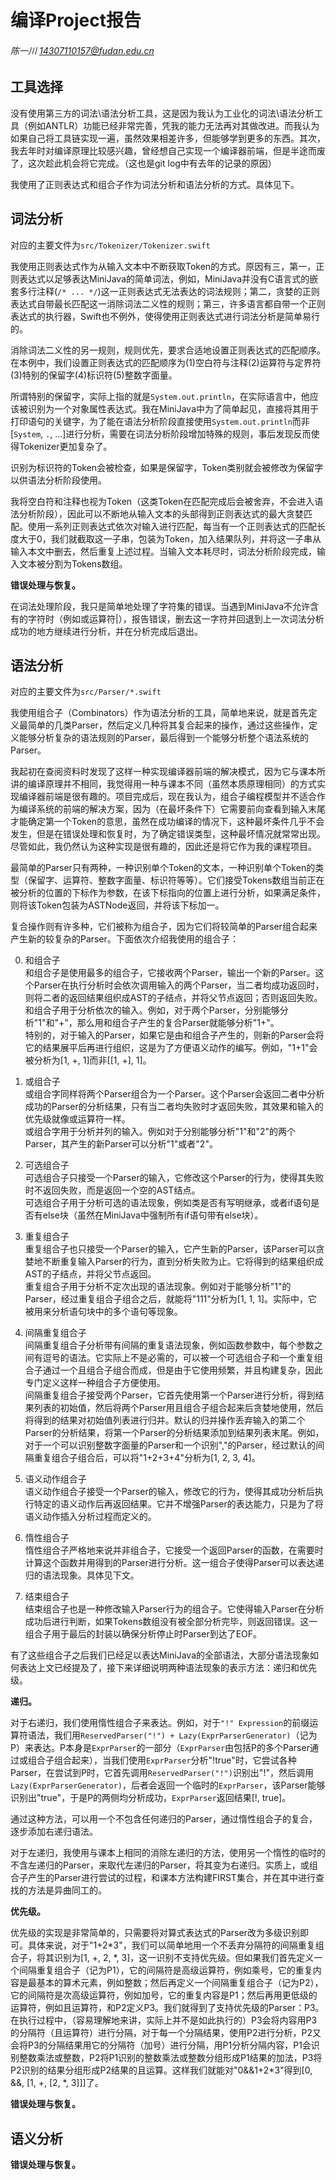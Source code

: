 # 编译Project报告

###### 陈一川 14307110157@fudan.edu.cn

## 工具选择

没有使用第三方的词法\语法分析工具，这是因为我认为工业化的词法\语法分析工具（例如ANTLR）功能已经非常完善，凭我的能力无法再对其做改进。而我认为如果自己将工具链实现一遍，虽然效果相差许多，但能够学到更多的东西。其次，我去年时对编译原理比较感兴趣，曾经想自己实现一个编译器前端，但是半途而废了，这次趁此机会将它完成。（这也是git log中有去年的记录的原因）

我使用了正则表达式和组合子作为词法分析和语法分析的方式。具体见下。


## 词法分析

对应的主要文件为`src/Tokenizer/Tokenizer.swift`

我使用正则表达式作为从输入文本中不断获取Token的方式。原因有三，第一，正则表达式以足够表达MiniJava的简单词法，例如，MiniJava并没有C语言式的嵌套多行注释(`/* ... */`)这一正则表达式无法表达的词法规则；第二，贪婪的正则表达式自带最长匹配这一消除词法二义性的规则；第三，许多语言都自带一个正则表达式的执行器，Swift也不例外，使得使用正则表达式进行词法分析是简单易行的。

消除词法二义性的另一规则，规则优先，要求合适地设置正则表达式的匹配顺序。在本例中，我们设置正则表达式的匹配顺序为(1)空白符与注释(2)运算符与定界符(3)特别的保留字(4)标识符(5)整数字面量。

所谓特别的保留字，实际上指的就是`System.out.println`，在实际语言中，他应该被识别为一个对象属性表达式。我在MiniJava中为了简单起见，直接将其用于打印语句的关键字，为了能在语法分析阶段直接使用`System.out.println`而非[`System`, `.`, ...]进行分析，需要在词法分析阶段增加特殊的规则，事后发现反而使得Tokenizer更加复杂了。

识别为标识符的Token会被检查，如果是保留字，Token类别就会被修改为保留字以供语法分析阶段使用。

我将空白符和注释也视为Token（这类Token在匹配完成后会被舍弃，不会进入语法分析阶段），因此可以不断地从输入文本的头部得到正则表达式的最大贪婪匹配。使用一系列正则表达式依次对输入进行匹配，每当有一个正则表达式的匹配长度大于0，我们就截取这一子串，包装为Token，加入结果队列，并将这一子串从输入本文中删去，然后重复上述过程。当输入文本耗尽时，词法分析阶段完成，输入文本被分割为Tokens数组。

**错误处理与恢复。**

在词法处理阶段，我只是简单地处理了字符集的错误。当遇到MiniJava不允许含有的字符时（例如或运算符|），报告错误，删去这一字符并回退到上一次词法分析成功的地方继续进行分析，并在分析完成后退出。

## 语法分析

对应的主要文件为`src/Parser/*.swift`

我使用组合子（Combinators）作为语法分析的工具，简单地来说，就是首先定义最简单的几类Parser，然后定义几种将其复合起来的操作，通过这些操作，定义能够分析复杂的语法规则的Parser，最后得到一个能够分析整个语法系统的Parser。

我起初在查阅资料时发现了这样一种实现编译器前端的解决模式，因为它与课本所讲的编译原理并不相同，我觉得用一种与课本不同（虽然本质原理相同）的方式实现编译器前端是很有趣的。项目完成后，现在我认为，组合子编程模型并不适合作为编译系统的前端的解决方案，因为（在最坏条件下）它需要前向查看到输入末尾才能确定第一个Token的意思，虽然在成功编译的情况下，这种最坏条件几乎不会发生，但是在错误处理和恢复时，为了确定错误类型，这种最坏情况就常常出现。尽管如此，我仍然认为这种实现是很有趣的，因此还是将它作为我的课程项目。

最简单的Parser只有两种，一种识别单个Token的文本，一种识别单个Token的类型（保留字、运算符、整数字面量、标识符等等）。它们接受Tokens数组当前正在被分析的位置的下标作为参数，在该下标指向的位置上进行分析，如果满足条件，则将该Token包装为ASTNode返回，并将该下标加一。

复合操作则有许多种，它们被称为组合子，因为它们将较简单的Parser组合起来产生新的较复杂的Parser。下面依次介绍我使用的组合子：

0. 和组合子  
和组合子是使用最多的组合子，它接收两个Parser，输出一个新的Parser。这个Parser在执行分析时会依次调用输入的两个Parser，当二者均成功返回时，则将二者的返回结果组织成AST的子结点，并将父节点返回；否则返回失败。  
和组合子用于分析依次的输入。例如，对于两个Parser，分别能够分析"1"和"+"，那么用和组合子产生的复合Parser就能够分析"1+"。  
特别的，对于输入的Parser，如果它是由和组合子产生的，则新的Parser会将它的结果展平后再进行组织，这是为了方便语义动作的编写。例如，"1+1"会被分析为[1, +, 1]而非[[1, +], 1]。

0. 或组合子  
或组合字同样将两个Parser组合为一个Parser。这个Parser会返回二者中分析成功的Parser的分析结果，只有当二者均失败时才返回失败，其效果和输入的优先级就像或运算符一样。  
或组合字用于分析并列的输入。例如对于分别能够分析"1"和"2"的两个Parser，其产生的新Parser可以分析"1"或者"2"。

0. 可选组合子  
可选组合子只接受一个Parser的输入，它修改这个Parser的行为，使得其失败时不返回失败，而是返回一个空的AST结点。  
可选组合子用于分析可选的语法现象，例如类是否有写明继承，或者if语句是否有else块（虽然在MiniJava中强制所有if语句带有else块）。

0. 重复组合子  
重复组合子也只接受一个Parser的输入，它产生新的Parser，该Parser可以贪婪地不断重复输入Parser的行为，直到分析失败为止。它将得到的结果组织成AST的子结点，并将父节点返回。  
重复组合子用于分析不定次出现的语法现象。例如对于能够分析"1"的Parser，经过重复组合子组合之后，就能将"111"分析为[1, 1, 1]。实际中，它被用来分析语句块中的多个语句等现象。

0. 间隔重复组合子  
间隔重复组合子分析带有间隔的重复语法现象，例如函数参数中，每个参数之间有逗号的语法。它实际上不是必需的，可以被一个可选组合子和一个重复组合子通过一个且组合子组合而成，但是由于它使用频繁，并且构建复杂，因此专门定义这样一种组合子方便使用。  
间隔重复组合子接受两个Parser，它首先使用第一个Parser进行分析，得到结果列表的初始值，然后将两个Parser用且组合子组合起来后贪婪地使用，然后将得到的结果对初始值列表进行归并。默认的归并操作丢弃输入的第二个Parser的分析结果，将第一个Parser的分析结果添加到结果列表末尾。例如，对于一个可以识别整数字面量的Parser和一个识别","的Parser，经过默认的间隔重复组合子组合后，可以将"1+2+3+4"分析为[1, 2, 3, 4]。

0. 语义动作组合子  
语义动作组合子接受一个Parser的输入，修改它的行为，使得其成功分析后执行特定的语义动作后再返回结果。它并不增强Parser的表达能力，只是为了将语义动作插入分析过程而定义的。

0. 惰性组合子  
惰性组合子严格地来说并非组合子，它接受一个返回Parser的函数，在需要时计算这个函数并用得到的Parser进行分析。这一组合子使得Parser可以表达递归的语法现象。具体见下文。

0. 结束组合子  
结束组合子也是一种修改输入Parser行为的组合子。它使得输入Parser在分析成功后进行判断，如果Tokens数组没有被全部分析完毕，则返回错误。这一组合子用于最后的封装以确保分析停止时Parser到达了EOF。

有了这些组合子之后我们已经足以表达MiniJava的全部语法，大部分语法现象如何表达上文已经提及了，接下来详细说明两种语法现象的表示方法：递归和优先级。

**递归。**

对于右递归，我们使用惰性组合子来表达。例如，对于`"!" Expression`的前缀运算符语法，我们用`ReservedParser("!") + Lazy(ExprParserGenerator)`（记为P）来表达。P本身是`ExprParser`的一部分（`ExprParser`由包括P的多个Parser通过或组合子组合起来），当我们使用`ExprParser`分析"!true"时，它尝试各种Parser，在尝试到P时，它首先调用`ReservedParser("!")`识别出"!"，然后调用`Lazy(ExprParserGenerator)`，后者会返回一个临时的`ExprParser`，该Parser能够识别出"true"，于是P的两侧均分析成功，`ExprParser`返回结果[!, true]。

通过这种方法，可以用一个不包含任何递归的Parser，通过惰性组合子的复合，逐步添加右递归语法。

对于左递归，我使用与课本上相同的消除左递归的方法，使用另一个惰性的临时的不含左递归的Parser，来取代左递归的Parser，将其变为右递归。实质上，或组合子产生的Parser进行尝试的过程，和课本方法构建FIRST集合，并在其中进行查找的方法是异曲同工的。

**优先级。**

优先级的实现是非常简单的，只需要将对算式表达式的Parser改为多级识别即可。具体来说，对于"1+2\*3"，我们可以简单地用一个不丢弃分隔符的间隔重复组合子，将其识别为[1, +, 2, \*, 3]，这一识别不支持优先级。但如果我们首先定义一个间隔重复组合子（记为P1），它的间隔符是高级运算符，例如乘号，它的重复内容是最基本的算术元素，例如整数；然后再定义一个间隔重复组合子（记为P2），它的间隔符是次高级运算符，例如加号，它的重复内容是P1；然后再用更低级的运算符，例如且运算符，和P2定义P3。我们就得到了支持优先级的Parser：P3。在执行过程中，（容易理解地来讲，实际上并不是如此执行的）P3会将内容用P3的分隔符（且运算符）进行分隔，对于每一个分隔结果，使用P2进行分析，P2又会将P3的分隔结果用它的分隔符（加号）进行分隔，用P1分析分隔内容，P1会识别整数乘法或整数，P2将P1识别的整数乘法或整数分组形成P1结果的加法，P3将P2识别的结果分组形成P2结果的且运算。这样我们就能对"0&&1+2\*3"得到[0, &&, [1, +, [2, \*, 3]]]了。

**错误处理与恢复。**

## 语义分析

**错误处理与恢复。**
